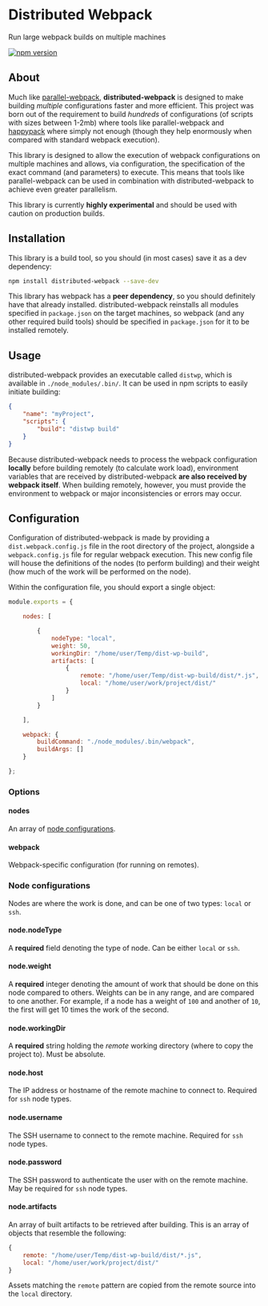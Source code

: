 # Distributed Webpack
Run large webpack builds on multiple machines

[![npm version](https://badge.fury.io/js/distributed-webpack.svg)](https://www.npmjs.com/package/distributed-webpack)

## About
Much like [parallel-webpack](https://github.com/trivago/parallel-webpack), **distributed-webpack** is designed to make building _multiple_ configurations faster and more efficient. This project was born out of the requirement to build _hundreds_ of configurations (of scripts with sizes between 1-2mb) where tools like parallel-webpack and [happypack](https://github.com/amireh/happypack) where simply not enough (though they help enormously when compared with standard webpack execution).

This library is designed to allow the execution of webpack configurations on multiple machines and allows, via configuration, the specification of the exact command (and parameters) to execute. This means that tools like parallel-webpack can be used in combination with distributed-webpack to achieve even greater parallelism.

This library is currently **highly experimental** and should be used with caution on production builds.

## Installation
This library is a build tool, so you should (in most cases) save it as a dev dependency:

```bash
npm install distributed-webpack --save-dev
```

This library has webpack has a **peer dependency**, so you should definitely have that already installed. distributed-webpack reinstalls all modules specified in `package.json` on the target machines, so webpack (and any other required build tools) should be specified in `package.json` for it to be installed remotely.

## Usage
distributed-webpack provides an executable called `distwp`, which is available in `./node_modules/.bin/`. It can be used in npm scripts to easily initiate building:

```json
{
    "name": "myProject",
    "scripts": {
        "build": "distwp build"
    }
}
```

Because distributed-webpack needs to process the webpack configuration **locally** before building remotely (to calculate work load), environment variables that are received by distributed-webpack **are also received by webpack itself**. When building remotely, however, you must provide the environment to webpack or major inconsistencies or errors may occur.

## Configuration
Configuration of distributed-webpack is made by providing a `dist.webpack.config.js` file in the root directory of the project, alongside a `webpack.config.js` file for regular webpack execution. This new config file will house the definitions of the nodes (to perform building) and their weight (how much of the work will be performed on the node).

Within the configuration file, you should export a single object:

```javascript
module.exports = {

    nodes: [

        {
            nodeType: "local",
            weight: 50,
            workingDir: "/home/user/Temp/dist-wp-build",
            artifacts: [
                {
                    remote: "/home/user/Temp/dist-wp-build/dist/*.js",
                    local: "/home/user/work/project/dist/"
                }
            ]
        }

    ],

    webpack: {
        buildCommand: "./node_modules/.bin/webpack",
        buildArgs: []
    }

};
```

### Options

#### nodes
An array of [node configurations](#node-configurations).

#### webpack
Webpack-specific configuration (for running on remotes).

### Node configurations
Nodes are where the work is done, and can be one of two types: `local` or `ssh`.

#### node.nodeType
A **required** field denoting the type of node. Can be either `local` or `ssh`.

#### node.weight
A **required** integer denoting the amount of work that should be done on this node compared to others. Weights can be in any range, and are compared to one another. For example, if a node has a weight of `100` and another of `10`, the first will get 10 times the work of the second.

#### node.workingDir
A **required** string holding the _remote_ working directory (where to copy the project to). Must be absolute.

#### node.host
The IP address or hostname of the remote machine to connect to. Required for `ssh` node types.

#### node.username
The SSH username to connect to the remote machine. Required for `ssh` node types.

#### node.password
The SSH password to authenticate the user with on the remote machine. May be required for `ssh` node types.

#### node.artifacts
An array of built artifacts to be retrieved after building. This is an array of objects that resemble the following:

```javascript
{
    remote: "/home/user/Temp/dist-wp-build/dist/*.js",
    local: "/home/user/work/project/dist/"
}
```

Assets matching the `remote` pattern are copied from the remote source into the `local` directory.
